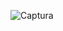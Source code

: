 ![Captura](https://github.com/jeancode/EngranajePlanetario/assets/19756878/7b5a01c4-9a4a-4f86-bf6a-d20ab133e0d3)
